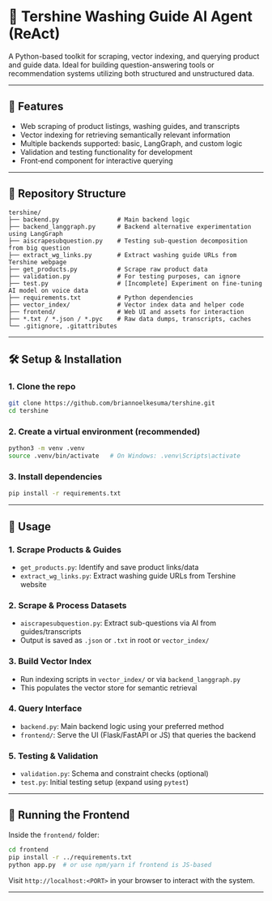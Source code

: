# 🌟 Tershine Washing Guide AI Agent (ReAct)

A Python-based toolkit for scraping, vector indexing, and querying product and guide data. Ideal for building question-answering tools or recommendation systems utilizing both structured and unstructured data.

---

## 🚀 Features

- Web scraping of product listings, washing guides, and transcripts  
- Vector indexing for retrieving semantically relevant information  
- Multiple backends supported: basic, LangGraph, and custom logic  
- Validation and testing functionality for development  
- Front‑end component for interactive querying  

---

## 📂 Repository Structure

```
tershine/
├── backend.py                # Main backend logic
├── backend_langgraph.py      # Backend alternative experimentation using LangGraph
├── aiscrapesubquestion.py    # Testing sub-question decomposition from big question
├── extract_wg_links.py       # Extract washing guide URLs from Tershine webpage
├── get_products.py           # Scrape raw product data
├── validation.py             # For testing purposes, can ignore
├── test.py                   # [Incomplete] Experiment on fine-tuning AI model on voice data
├── requirements.txt          # Python dependencies
├── vector_index/             # Vector index data and helper code
├── frontend/                 # Web UI and assets for interaction
├── *.txt / *.json / *.pyc    # Raw data dumps, transcripts, caches
└── .gitignore, .gitattributes
```

---

## 🛠 Setup & Installation

### 1. Clone the repo

```bash
git clone https://github.com/briannoelkesuma/tershine.git
cd tershine
```

### 2. Create a virtual environment (recommended)

```bash
python3 -m venv .venv
source .venv/bin/activate   # On Windows: .venv\Scripts\activate
```

### 3. Install dependencies

```bash
pip install -r requirements.txt
```

---

## 🔧 Usage

### 1. Scrape Products & Guides

- `get_products.py`: Identify and save product links/data  
- `extract_wg_links.py`: Extract washing guide URLs from Tershine website  

### 2. Scrape & Process Datasets

- `aiscrapesubquestion.py`: Extract sub-questions via AI from guides/transcripts  
- Output is saved as `.json` or `.txt` in root or `vector_index/`  

### 3. Build Vector Index

- Run indexing scripts in `vector_index/` or via `backend_langgraph.py`  
- This populates the vector store for semantic retrieval  

### 4. Query Interface

- `backend.py`: Main backend logic using your preferred method  
- `frontend/`: Serve the UI (Flask/FastAPI or JS) that queries the backend  

### 5. Testing & Validation

- `validation.py`: Schema and constraint checks (optional)  
- `test.py`: Initial testing setup (expand using `pytest`)  

---

## 🧪 Running the Frontend

Inside the `frontend/` folder:

```bash
cd frontend
pip install -r ../requirements.txt
python app.py  # or use npm/yarn if frontend is JS-based
```

Visit `http://localhost:<PORT>` in your browser to interact with the system.

---
